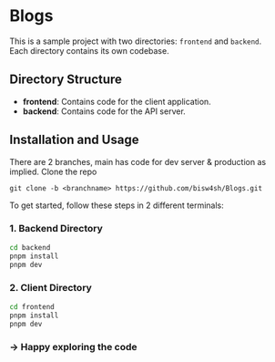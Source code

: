 # Blogs

This is a sample project with two directories: `frontend` and `backend`.<br>
Each directory contains its own codebase.

## Directory Structure

- **frontend**: Contains code for the client application.
- **backend**: Contains code for the API server.

## Installation and Usage

There are 2 branches, main has code for dev server & production as implied.
Clone the repo
```
git clone -b <branchname> https://github.com/bisw4sh/Blogs.git
```

To get started, follow these steps in 2 different terminals:

### 1. Backend Directory

```bash
cd backend
pnpm install
pnpm dev
```


### 2. Client Directory 
```bash
cd frontend
pnpm install
pnpm dev
```

### -> Happy exploring the code